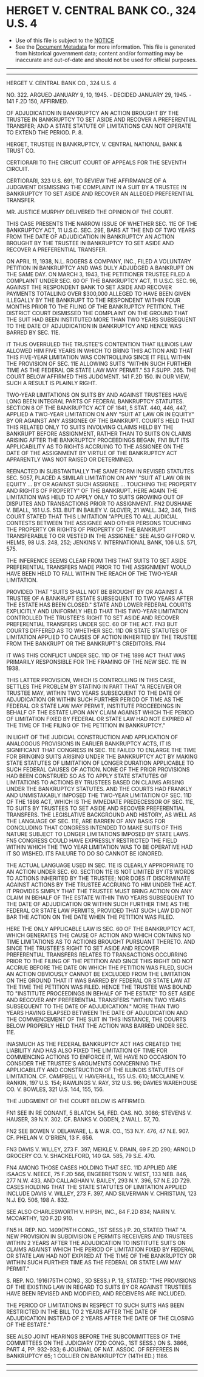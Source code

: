 ---
---

# HERGET V. CENTRAL BANK CO., 324 U.S. 4

* Use of this file is subject to the [NOTICE](https://github.com/publicdocs/notice/blob/master/NOTICE)
* See the [Document Metadata](../../../) for more information.
  This file is generated from historical government data; content and/or formatting may be inaccurate and out-of-date and should not be used for official purposes.

----------
----------

HERGET V. CENTRAL BANK CO., 324 U.S. 4

NO. 322.  ARGUED JANUARY 9, 10, 1945.  - DECIDED JANUARY 29, 1945.  - 141 F.2D 150, AFFIRMED.

OF ADJUDICATION IN BANKRUPTCY AN ACTION BROUGHT BY THE TRUSTEE IN BANKRUPTCY TO SET ASIDE AND RECOVER A PREFERENTIAL TRANSFER; AND A STATE STATUTE OF LIMITATIONS CAN NOT OPERATE TO EXTEND THE PERIOD.  P. 8.

HERGET, TRUSTEE IN BANKRUPTCY, V. CENTRAL NATIONAL BANK & TRUST CO.

CERTIORARI TO THE CIRCUIT COURT OF APPEALS FOR THE SEVENTH CIRCUIT.

CERTIORARI, 323 U.S. 691, TO REVIEW THE AFFIRMANCE OF A JUDGMENT DISMISSING THE COMPLAINT IN A SUIT BY A TRUSTEE IN BANKRUPTCY TO SET ASIDE AND RECOVER AN ALLEGED PREFERENTIAL TRANSFER.

MR. JUSTICE MURPHY DELIVERED THE OPINION OF THE COURT.

THIS CASE PRESENTS THE NARROW ISSUE OF WHETHER SEC. 11E OF THE BANKRUPTCY ACT, 11 U.S.C. SEC. 29E, BARS AT THE END OF TWO YEARS FROM THE DATE OF ADJUDICATION IN BANKRUPTCY AN ACTION BROUGHT BY THE TRUSTEE IN BANKRUPTCY TO SET ASIDE AND RECOVER A PREFERENTIAL TRANSFER.

ON APRIL 11, 1938, N.L. ROGERS & COMPANY, INC., FILED A VOLUNTARY PETITION IN BANKRUPTCY AND WAS DULY ADJUDGED A BANKRUPT ON THE SAME DAY.  ON MARCH 3, 1943, THE PETITIONER TRUSTEE FILED A COMPLAINT UNDER SEC. 60 OF THE BANKRUPTCY ACT, 11 U.S.C. SEC. 96, AGAINST THE RESPONDENT BANK TO SET ASIDE AND RECOVER PAYMENTS TOTALLING OVER $300,000 ALLEGED TO HAVE BEEN GIVEN ILLEGALLY BY THE BANKRUPT TO THE RESPONDENT WITHIN FOUR MONTHS PRIOR TO THE FILING OF THE BANKRUPTCY PETITION.  THE DISTRICT COURT DISMISSED THE COMPLAINT ON THE GROUND THAT THE SUIT HAD BEEN INSTITUTED MORE THAN TWO YEARS SUBSEQUENT TO THE DATE OF ADJUDICATION IN BANKRUPTCY AND HENCE WAS BARRED BY SEC. 11E.

IT THUS OVERRULED THE TRUSTEE'S CONTENTION THAT ILLINOIS LAW ALLOWED HIM FIVE YEARS IN WHICH TO BRING THIS ACTION AND THAT THIS FIVE-YEAR LIMITATION WAS CONTROLLING SINCE IT FELL WITHIN THE PROVISION OF SEC. 11E ALLOWING SUITS "WITHIN SUCH FURTHER TIME AS THE FEDERAL OR STATE LAW MAY PERMIT."  53 F.SUPP.  265.  THE COURT BELOW AFFIRMED THIS JUDGMENT.  141 F.2D 150.  IN OUR VIEW, SUCH A RESULT IS PLAINLY RIGHT.

TWO-YEAR LIMITATIONS ON SUITS BY AND AGAINST TRUSTEES HAVE LONG BEEN INTEGRAL PARTS OF FEDERAL BANKRUPTCY STATUTES.  SECTION 8 OF THE BANKRUPTCY ACT OF 1841, 5 STAT. 440, 446, 447, APPLIED A TWO-YEAR LIMITATION ON ANY "SUIT AT LAW OR IN EQUITY" BY OR AGAINST ANY ASSIGNEE OF THE BANKRUPT.  COURTS HELD THAT THIS RELATED ONLY TO SUITS INVOLVING CLAIMS HELD BY THE BANKRUPT BEFORE ASSIGNMENT, RATHER THAN TO SUITS ON CLAIMS ARISING AFTER THE BANKRUPTCY PROCEEDINGS BEGAN,  FN1 BUT ITS APPLICABILITY AS TO RIGHTS ACCRUING TO THE ASSIGNEE ON THE DATE OF THE ASSIGNMENT BY VIRTUE OF THE BANKRUPTCY ACT APPARENTLY WAS NOT RAISED OR DETERMINED.

REENACTED IN SUBSTANTIALLY THE SAME FORM IN REVISED STATUTES SEC. 5057, PLACED A SIMILAR LIMITATION ON ANY "SUIT AT LAW OR IN EQUITY  ...  BY OR AGAINST SUCH ASSIGNEE  ...  TOUCHING THE PROPERTY AND RIGHTS OF PROPERTY" OF THE BANKRUPT.  HERE AGAIN THE LIMITATION WAS HELD TO APPLY ONLY TO SUITS GROWING OUT OF DISPUTES AND TRANSACTIONS PRIOR TO ASSIGNMENT.  FN2  DUSHANE V. BEALL, 161 U.S. 513.  BUT IN BAILEY V. GLOVER, 21 WALL.  342, 346, THIS COURT STATED THAT THIS LIMITATION "APPLIES TO ALL JUDICIAL CONTESTS BETWEEN THE ASSIGNEE AND OTHER PERSONS TOUCHING THE PROPERTY OR RIGHTS OF PROPERTY OF THE BANKRUPT TRANSFERABLE TO OR VESTED IN THE ASSIGNEE."  SEE ALSO GIFFORD V. HELMS, 98 U.S. 248, 252; JENKINS V. INTERNATIONAL BANK, 106 U.S. 571, 575.

THE INFERENCE SEEMS CLEAR FROM THIS THAT SUITS TO SET ASIDE PREFERENTIAL TRANSFERS MADE PRIOR TO THE ASSIGNMENT WOULD HAVE BEEN HELD TO FALL WITHIN THE REACH OF THE TWO-YEAR LIMITATION.

PROVIDED THAT "SUITS SHALL NOT BE BROUGHT BY OR AGAINST A TRUSTEE OF A BANKRUPT ESTATE SUBSEQUENT TO TWO YEARS AFTER THE ESTATE HAS BEEN CLOSED."  STATE AND LOWER FEDERAL COURTS EXPLICITLY AND UNIFORMLY HELD THAT THIS TWO-YEAR LIMITATION CONTROLLED THE TRUSTEE'S RIGHT TO SET ASIDE AND RECOVER PREFERENTIAL TRANSFERS UNDER SEC. 60 OF THE ACT.  FN3 BUT COURTS DIFFERED AS TO WHETHER SEC. 11D OR STATE STATUTES OF LIMITATION APPLIED TO CAUSES OF ACTION INHERITED BY THE TRUSTEE FROM THE BANKRUPT OR THE BANKRUPT'S CREDITORS.  FN4

IT WAS THIS CONFLICT UNDER SEC. 11D OF THE 1898 ACT THAT WAS PRIMARILY RESPONSIBLE FOR THE FRAMING OF THE NEW SEC. 11E IN 1938.

THIS LATTER PROVISION, WHICH IS CONTROLLING IN THIS CASE, SETTLES THE PROBLEM BY STATING IN PART THAT "A RECEIVER OR TRUSTEE MAY, WITHIN TWO YEARS SUBSEQUENT TO THE DATE OF ADJUDICATION OR WITHIN SUCH FURTHER PERIOD OF TIME AS THE FEDERAL OR STATE LAW MAY PERMIT, INSTITUTE PROCEEDINGS IN BEHALF OF THE ESTATE UPON ANY CLAIM AGAINST WHICH THE PERIOD OF LIMITATION FIXED BY FEDERAL OR STATE LAW HAD NOT EXPIRED AT THE TIME OF THE FILING OF THE PETITION IN BANKRUPTCY."

IN LIGHT OF THE JUDICIAL CONSTRUCTION AND APPLICATION OF ANALOGOUS PROVISIONS IN EARLIER BANKRUPTCY ACTS, IT IS SIGNIFICANT THAT CONGRESS IN SEC. 11E FAILED TO ENLARGE THE TIME FOR BRINGING SUITS ARISING UNDER THE BANKRUPTCY ACT BY MAKING STATE STATUTES OF LIMITATION OF LONGER DURATION APPLICABLE TO SUCH FEDERAL CAUSES OF ACTION.  NONE OF THE PRIOR PROVISIONS HAD BEEN CONSTRUED SO AS TO APPLY STATE STATUTES OF LIMITATIONS TO ACTIONS BY TRUSTEES BASED ON CLAIMS ARISING UNDER THE BANKRUPTCY STATUTES.  AND THE COURTS HAD FRANKLY AND UNMISTAKABLY IMPOSED THE TWO-YEAR LIMITATION OF SEC. 11D OF THE 1898 ACT, WHICH IS THE IMMEDIATE PREDECESSOR OF SEC. 11E, TO SUITS BY TRUSTEES TO SET ASIDE AND RECOVER PREFERENTIAL TRANSFERS.  THE LEGISLATIVE BACKGROUND AND HISTORY, AS WELL AS THE LANGUAGE OF SEC. 11E, ARE BARREN OF ANY BASIS FOR CONCLUDING THAT CONGRESS INTENDED TO MAKE SUITS OF THIS NATURE SUBJECT TO LONGER LIMITATIONS IMPOSED BY STATE LAWS.  FN5 CONGRESS COULD HAVE EXPRESSLY RESTRICTED THE FIELD WITHIN WHICH THE TWO YEAR LIMITATION WAS TO BE OPERATIVE HAD IT SO WISHED.  ITS FAILURE TO DO SO CANNOT BE IGNORED.

THE ACTUAL LANGUAGE USED IN SEC. 11E IS CLEARLY APPROPRIATE TO AN ACTION UNDER SEC. 60.  SECTION 11E IS NOT LIMITED BY ITS WORDS TO ACTIONS INHERITED BY THE TRUSTEE; NOR DOES IT DISCRIMINATE AGAINST ACTIONS BY THE TRUSTEE ACCRUING TO HIM UNDER THE ACT.  IT PROVIDES SIMPLY THAT THE TRUSTEE MUST BRING ACTION ON ANY CLAIM IN BEHALF OF THE ESTATE WITHIN TWO YEARS SUBSEQUENT TO THE DATE OF ADJUDICATION OR WITHIN SUCH FURTHER TIME AS THE FEDERAL OR STATE LAW PERMITS, PROVIDED THAT SUCH LAW DID NOT BAR THE ACTION ON THE DATE WHEN THE PETITION WAS FILED.

HERE THE ONLY APPLICABLE LAW IS SEC. 60 OF THE BANKRUPTCY ACT, WHICH GENERATES THE CAUSE OF ACTION AND WHICH CONTAINS NO TIME LIMITATIONS AS TO ACTIONS BROUGHT PURSUANT THERETO.  AND SINCE THE TRUSTEE'S RIGHT TO SET ASIDE AND RECOVER PREFERENTIAL TRANSFERS RELATES TO TRANSACTIONS OCCURRING PRIOR TO THE FILING OF THE PETITION AND SINCE THIS RIGHT DID NOT ACCRUE BEFORE THE DATE ON WHICH THE PETITION WAS FILED, SUCH AN ACTION OBVIOUSLY CANNOT BE EXCLUDED FROM THE LIMITATION ON THE GROUND THAT IT WAS BARRED BY FEDERAL OR STATE LAW AT THE TIME THE PETITION WAS FILED.  HENCE THE TRUSTEE WAS BOUND TO "INSTITUTE PROCEEDINGS IN BEHALF OF THE ESTATE" TO SET ASIDE AND RECOVER ANY PREFERENTIAL TRANSFERS "WITHIN TWO YEARS SUBSEQUENT TO THE DATE OF ADJUDICATION."  MORE THAN TWO YEARS HAVING ELAPSED BETWEEN THE DATE OF ADJUDICATION AND THE COMMENCEMENT OF THE SUIT IN THIS INSTANCE, THE COURTS BELOW PROPERLY HELD THAT THE ACTION WAS BARRED UNDER SEC. 11E.

INASMUCH AS THE FEDERAL BANKRUPTCY ACT HAS CREATED THE LIABILITY AND HAS ALSO FIXED THE LIMITATION OF TIME FOR COMMENCING ACTIONS TO ENFORCE IT, WE HAVE NO OCCASION TO CONSIDER THE TRUSTEE'S ARGUMENTS CONCERNING THE APPLICABILITY AND CONSTRUCTION OF THE ILLINOIS STATUTES OF LIMITATION.  CF. CAMPBELL V. HAVERHILL, 155 U.S. 610; MCCLAINE V. RANKIN, 197 U.S. 154; RAWLINGS V. RAY, 312 U.S. 96; DAVIES WAREHOUSE CO. V. BOWLES, 321 U.S. 144, 155, 156.

THE JUDGMENT OF THE COURT BELOW IS AFFIRMED.

FN1  SEE IN RE CONANT, 5 BLATCH.  54, FED. CAS. NO. 3086; STEVENS V. HAUSER, 39 N.Y. 302.  CF. BANKS V. OGDEN, 2 WALL.  57, 70.

FN2  SEE BOWEN V. DELAWARE, L. & W.R. CO., 153 N.Y. 476, 47 N.E. 907.  CF. PHELAN V. O'BRIEN, 13 F. 656.

FN3  DAVIS V. WILLEY, 273 F. 397; MEIKLE V. DRAIN, 69 F.2D 290; ARNOLD GROCERY CO. V. SHACKELFORD, 140 GA. 585, 79 S.E. 470.

FN4  AMONG THOSE CASES HOLDING THAT SEC. 11D APPLIED ARE ISAACS V. NEECE, 75 F.2D 566, ENGEBRETSON V. WEST, 133 NEB. 846, 277 N.W. 433, AND CALLAGHAN V. BAILEY, 293 N.Y. 396, 57 N.E.2D 729.  CASES HOLDING THAT THE STATE STATUTES OF LIMITATION APPLIED INCLUDE DAVIS V. WILLEY, 273 F. 397, AND SILVERMAN V. CHRISTIAN, 123 N.J. EQ. 506, 198 A. 832.

SEE ALSO CHARLESWORTH V. HIPSH, INC., 84 F.2D 834; NAIRN V. MCCARTHY, 120 F.2D 910.

FN5  H. REP. NO. 1409(75TH CONG., 1ST SESS.) P. 20, STATED THAT "A NEW PROVISION IN SUBDIVISION E PERMITS RECEIVERS AND TRUSTEES WITHIN 2 YEARS AFTER THE ADJUDICATION TO INSTITUTE SUITS ON CLAIMS AGAINST WHICH THE PERIOD OF LIMITATION FIXED BY FEDERAL OR STATE LAW HAD NOT EXPIRED AT THE TIME OF THE BANKRUPTCY OR WITHIN SUCH FURTHER TIME AS THE FEDERAL OR STATE LAW MAY PERMIT."

S. REP. NO. 1916(75TH CONG., 3D SESS.) P. 13, STATED:  "THE PROVISIONS OF THE EXISTING LAW IN REGARD TO SUITS BY OR AGAINST TRUSTEES HAVE BEEN REVISED AND MODIFIED, AND RECEIVERS ARE INCLUDED.

THE PERIOD OF LIMITATIONS IN RESPECT TO SUCH SUITS HAS BEEN RESTRICTED IN THE BILL TO 2 YEARS AFTER THE DATE OF ADJUDICATION INSTEAD OF 2 YEARS AFTER THE DATE OF THE CLOSING OF THE ESTATE."

SEE ALSO JOINT HEARINGS BEFORE THE SUBCOMMITTEES OF THE COMMITTEES ON THE JUDICIARY (72D CONG., 1ST SESS.) ON S. 3866, PART 4, PP. 932-933; 6 JOURNAL OF NAT. ASSOC. OF REFEREES IN BANKRUPTCY 65; 1 COLLIER ON BANKRUPTCY (14TH ED.)  1186.


----------
----------

